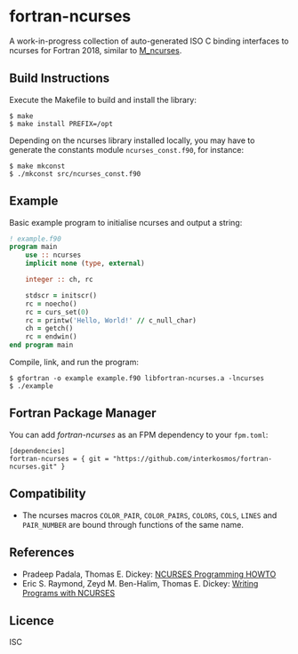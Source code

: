 # fortran-ncurses

A work-in-progress collection of auto-generated ISO C binding interfaces to
ncurses for Fortran 2018, similar to
[M_ncurses](https://github.com/urbanjost/M_ncurses).

## Build Instructions

Execute the Makefile to build and install the library:

```
$ make
$ make install PREFIX=/opt
```

Depending on the ncurses library installed locally, you may have to generate the
constants module `ncurses_const.f90`, for instance:

```
$ make mkconst
$ ./mkconst src/ncurses_const.f90
```

## Example

Basic example program to initialise ncurses and output a string:

```fortran
! example.f90
program main
    use :: ncurses
    implicit none (type, external)

    integer :: ch, rc

    stdscr = initscr()
    rc = noecho()
    rc = curs_set(0)
    rc = printw('Hello, World!' // c_null_char)
    ch = getch()
    rc = endwin()
end program main
```

Compile, link, and run the program:

```
$ gfortran -o example example.f90 libfortran-ncurses.a -lncurses
$ ./example
```

## Fortran Package Manager

You can add _fortran-ncurses_ as an FPM dependency to your `fpm.toml`:

```
[dependencies]
fortran-ncurses = { git = "https://github.com/interkosmos/fortran-ncurses.git" }
```

## Compatibility

* The ncurses macros `COLOR_PAIR`, `COLOR_PAIRS`, `COLORS`, `COLS`, `LINES` and
  `PAIR_NUMBER` are bound through functions of the same name.

## References

* Pradeep Padala, Thomas E. Dickey: [NCURSES Programming HOWTO](https://invisible-island.net/ncurses/howto/NCURSES-Programming-HOWTO.html)
* Eric S. Raymond, Zeyd M. Ben-Halim, Thomas E. Dickey: [Writing Programs with NCURSES](https://invisible-island.net/ncurses/ncurses-intro.html)

## Licence

ISC
